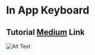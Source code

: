 # In App Keyboard

## Tutorial [Medium] Link
![Alt Text](https://gfycat.com/radiantimperfectizuthrush)

[Medium]: <https://medium.com/@dedeandres/create-your-in-app-keyboard-on-android-native-9e78725d2f0b>
